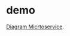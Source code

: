 # demo
[Diagram Micrtoservice](https://app.diagrams.net/?libs=general;aws4#HRScodeSec%2Fdemo%2Fmain%2FDiagrama%20sin%20t%C3%ADtulo.drawio "Diagram").
